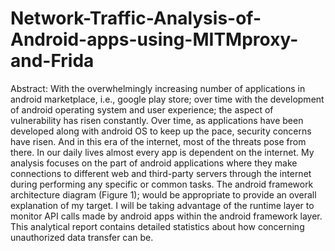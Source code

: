 # Network-Traffic-Analysis-of-Android-apps-using-MITMproxy-and-Frida
Abstract: With the overwhelmingly increasing number of applications in android marketplace, i.e., google play store; over time with the development of android operating system and user experience; the aspect of vulnerability has risen constantly. Over time, as applications have been developed along with android OS to keep up the pace, security concerns have risen. And in this era of the internet, most of the threats pose from there. In our daily lives almost every app is dependent on the internet. My analysis focuses on the part of android applications where they make connections to different web and third-party servers through the internet during performing any specific or common tasks. The android framework architecture diagram (Figure 1); would be appropriate to provide an overall explanation of my target. I will be taking advantage of the runtime layer to monitor API calls made by android apps within the android framework layer. This analytical report contains detailed statistics about how concerning unauthorized data transfer can be.
